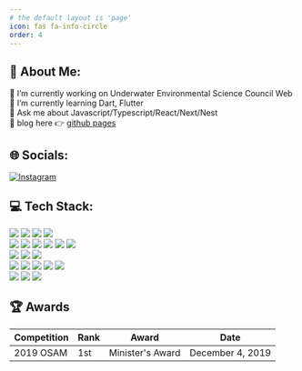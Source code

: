 ```yaml
---
# the default layout is 'page'
icon: fas fa-info-circle
order: 4
---
```


## 💫 About Me:
🔭 I’m currently working on Underwater Environmental Science Council Web <br>
🌱 I’m currently learning Dart, Flutter<br>
💬 Ask me about Javascript/Typescript/React/Next/Nest<br>
📰 blog here 👉 [github pages](https://blog.elcode.co.kr)


## 🌐 Socials:
[![Instagram](https://img.shields.io/badge/Instagram-%23E4405F.svg?logo=Instagram&logoColor=white)](https://instagram.com/gwanwoo.king) 

## 💻 Tech Stack:



<img src="https://img.shields.io/badge/javascript-%23323330.svg?style=flat&logo=javascript&logoColor=%23F7DF1E" />
<img src="https://img.shields.io/badge/typescript-%23007ACC.svg?style=flat&logo=typescript&logoColor=white" />
<img src="https://img.shields.io/badge/python-3670A0?style=flat&logo=python&logoColor=ffdd54" />
<img src="https://img.shields.io/badge/node.js-6DA55F?style=flat&logo=node.js&logoColor=white" />

<br />

<img src="https://img.shields.io/badge/express.js-%23404d59.svg?style=flat&logo=express&logoColor=%2361DAFB" />
<img src="https://img.shields.io/badge/fastify-%23000000.svg?style=flat&logo=fastify&logoColor=white" />
<img src="https://img.shields.io/badge/nestjs-%23E0234E.svg?style=flat&logo=nestjs&logoColor=white" />
<img src="https://img.shields.io/badge/react-%2320232a.svg?style=flat&logo=react&logoColor=%2361DAFB" />
<img src="https://img.shields.io/badge/react_native-%2320232a.svg?style=flat&logo=react&logoColor=%2361DAFB" />
<img src="https://img.shields.io/badge/Next-black?style=flat&logo=next.js&logoColor=white" />

<br />

<img src="https://img.shields.io/badge/styled--components-DB7093?style=flat&logo=styled-components&logoColor=white" />
<img src="https://img.shields.io/badge/tailwindcss-%2338B2AC.svg?style=flat&logo=tailwind-css&logoColor=white" />
<img src="https://img.shields.io/badge/webpack-%238DD6F9.svg?style=flat&logo=webpack&logoColor=black" />

<br />

<img src="https://img.shields.io/badge/MongoDB-%234ea94b.svg?style=flat&logo=mongodb&logoColor=white" />
<img src="https://img.shields.io/badge/mysql-%2300000f.svg?style=flat&logo=mysql&logoColor=white" />
<img src="https://img.shields.io/badge/Prisma-3982CE?style=for-the-badge&logo=Prisma&logoColor=white&style=flat" />
<img src="https://img.shields.io/badge/redis-%23DD0031.svg?style=flat&logo=redis&logoColor=white" />
<img src="https://img.shields.io/badge/-ElasticSearch-005571?style=flat&logo=elasticsearch" />

<br />

<img src="https://img.shields.io/badge/nginx-%23009639.svg?style=flat&logo=nginx&logoColor=white" />
<img src="https://img.shields.io/badge/jenkins-%232C5263.svg?style=flat&logo=jenkins&logoColor=white" />
<img src="https://img.shields.io/badge/docker-%230db7ed.svg?style=flat&logo=docker&logoColor=white" />



## 🏆 Awards

| Competition | Rank | Award            | Date             |
| ----------- | ---- | ---------------- | ---------------- |
| 2019 OSAM   | 1st  | Minister's Award | December 4, 2019 |
